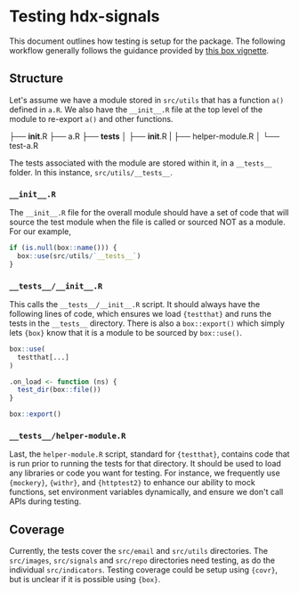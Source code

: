 # Testing hdx-signals

This document outlines how testing is setup for the package. The following workflow
generally follows the guidance provided by
[this box vignette](https://cran.rstudio.com/web/packages/box/vignettes/testing.html).

## Structure

Let's assume we have a module stored in `src/utils` that has a function `a()` defined
in `a.R`. We also have the `__init__.R` file at the top level of the module to re-export
`a()` and other functions.

├── __init__.R
├── a.R
├── __tests__
│   ├── __init__.R
|   ├── helper-module.R
│   └── test-a.R

The tests associated with the module are stored within it, in a `__tests__` folder.
In this instance, `src/utils/__tests__`.

### `__init__.R`

The `__init__.R` file for the overall module should have a set of code that will
source the test module when the file is called or sourced NOT as a module. For our
example, 

```r
if (is.null(box::name())) {
  box::use(src/utils/`__tests__`)
}
```

### `__tests__/__init__.R`

This calls the `__tests__/__init__.R` script. It should always have the following
lines of code, which ensures we load `{testthat}` and runs the tests in the `__tests__`
directory. There is also a `box::export()` which simply lets `{box}` know that it is
a module to be sourced by `box::use()`.

```r
box::use(
  testthat[...]
)

.on_load <- function (ns) {
  test_dir(box::file())
}

box::export()
```

### `__tests__/helper-module.R`

Last, the `helper-module.R` script, standard for `{testthat}`, contains code that is
run prior to running the tests for that directory. It should be used to load any
libraries or code you want for testing. For instance, we frequently use `{mockery}`,
`{withr}`, and `{httptest2}` to enhance our ability to mock functions, set environment
variables dynamically, and ensure we don't call APIs during testing.

## Coverage

Currently, the tests cover the `src/email` and `src/utils` directories.
The `src/images`, `src/signals` and `src/repo` directories need testing, as do the individual
`src/indicators`. Testing coverage could be setup using `{covr}`, but is unclear if it
is possible using `{box}`.
